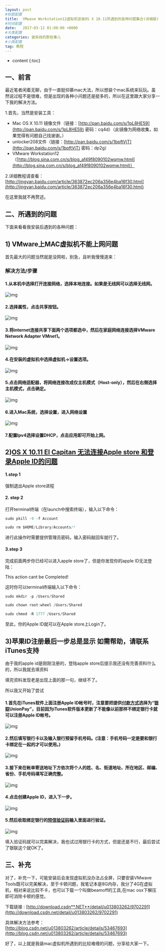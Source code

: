 ```yaml
---
layout: post
#标题配置
title:  VMwave Workstation12虚拟机安装OS X 10.11所遇到的各种问题集合(详细版)
#时间配置
date:   2017-03-12 01:08:00 +0800
#大类配置
categories: 装系统的那些事儿
#小类配置
tag: 教程
---
```


* content
{:toc}


## 一、前言

最近笔者闲着无聊，由于一直挺仰慕mac大法，所以想装个mac系统来玩玩。虽然说过程不是很难，但是出现的各种小问题还是挺多的，所以在这里跟大家分享一下我的解决方法。

1.首先，当然是安装工具：

- Mac OS X 10.11 镜像文件（链接：[http://pan.baidu.com/s/1pL8HE59](http://pan.baidu.com/s/1pL8HE59) 密码：cq4d）（此镜像为网络收集，如果觉得有问题自己找谢谢。）
- unlocker208文件（链接：[http://pan.baidu.com/s/1bpftVjT](http://pan.baidu.com/s/1bpftVjT) 密码：dp2g）
- VMware Workstation12（[http://blog.sina.com.cn/s/blog_af49f8090102wqmw.html](http://blog.sina.com.cn/s/blog_af49f8090102wqmw.html)）

2.详细教程请查看：[http://jingyan.baidu.com/article/363872ec206a356e4ba16f30.html](http://jingyan.baidu.com/article/363872ec206a356e4ba16f30.html)

在这里我就不再赘述。



## 二、所遇到的问题

下面来看看我安装后遇到的各种问题：

## 1)  VMware上MAC虚拟机不能上网问题

首先最大的问题当然就是没网啦，别急，且听我慢慢道来：

### 解决方法/步骤 

#### 1.从本机中选择打开连接网络，选择本地连接。如果是无线网可以选择无线网。

![img](http://img.blog.csdn.net/20170424190230322?watermark/2/text/aHR0cDovL2Jsb2cuY3Nkbi5uZXQvT25seUxvdmVfS0Q=/font/5a6L5L2T/fontsize/400/fill/I0JBQkFCMA==/dissolve/70/gravity/Center)



#### 2.选择属性，点击共享按钮。

![img](http://img.blog.csdn.net/20170424190316370?watermark/2/text/aHR0cDovL2Jsb2cuY3Nkbi5uZXQvT25seUxvdmVfS0Q=/font/5a6L5L2T/fontsize/400/fill/I0JBQkFCMA==/dissolve/70/gravity/Center)

#### 3.将internet连接共享下面两个选项都选中，然后在家庭网络连接选择VMware Network Adapter VMnet1。

![img](http://img.blog.csdn.net/20170430203759981?watermark/2/text/aHR0cDovL2Jsb2cuY3Nkbi5uZXQvT25seUxvdmVfS0Q=/font/5a6L5L2T/fontsize/400/fill/I0JBQkFCMA==/dissolve/70/gravity/Center)

#### 4.在安装的虚拟机中选择虚拟机->设置选项。

![img](http://img.blog.csdn.net/20170424190515128?watermark/2/text/aHR0cDovL2Jsb2cuY3Nkbi5uZXQvT25seUxvdmVfS0Q=/font/5a6L5L2T/fontsize/400/fill/I0JBQkFCMA==/dissolve/70/gravity/Center)

#### 5.点击网络适配器，将网络连接改成仅主机模式（Host-only），然后在右侧选择主机模式，点击确定。

![img](http://img.blog.csdn.net/20170424190604613?watermark/2/text/aHR0cDovL2Jsb2cuY3Nkbi5uZXQvT25seUxvdmVfS0Q=/font/5a6L5L2T/fontsize/400/fill/I0JBQkFCMA==/dissolve/70/gravity/Center)

#### 6.进入Mac系统，选择设置，进入网络设置

![img](http://img.blog.csdn.net/20170424190642379?watermark/2/text/aHR0cDovL2Jsb2cuY3Nkbi5uZXQvT25seUxvdmVfS0Q=/font/5a6L5L2T/fontsize/400/fill/I0JBQkFCMA==/dissolve/70/gravity/Center)

#### 7.配置Ipv4选择设置DHCP，点击应用即可开始上网。



## 2)[OS X 10.11 El Capitan 无法连接Apple store 和登录Apple ID的问题](http://blog.csdn.net/qq_25131687/article/details/52194202)

#### 1.step 1 

强制退出Apple store进程

#### 2. step 2 

打开terminal终端（在launch中搜索终端），输入以下命令：

```c
sudo pkill -9 -f Account    

sudo rm $HOME/Library/Accounts/*  
```

 进行此操作时需要提供管理员密码，输入密码敲回车就行了。

#### 3.step 3

完成前面两步你已经可以进入apple store了，但是你发现你的apple ID无法登陆：

This action cant be Completed!

这时你可以terminal终端输入以下命令：

```c
sudo mkdir -p /Users/Shared     

sudo chown root:wheel /Users/Shared    

sudo chmod -R 1777 /Users/Shared   
```

至此，你的Apple ID就可以在Apple store上Login了。



## 3)苹果ID注册最后一步总是显示 如需帮助，请联系iTunes支持

由于我的apple id是刚刚注册的，登陆apple store后提示我还没有完善资料什么的，所以我就去填资料

填完资料发现老是出现上面的那一句，继续不了。

所以我又开始了尝试

#### 1.首先在iTunes软件上面注册Apple ID帐号时，注意要把提供[付款方式](https://www.baidu.com/s?wd=%E4%BB%98%E6%AC%BE%E6%96%B9%E5%BC%8F&tn=44039180_cpr&fenlei=mv6quAkxTZn0IZRqIHckPjm4nH00T1Yvm1TLPvn3PWw9mynLrj640ZwV5Hcvrjm3rH6sPfKWUMw85HfYnjn4nH6sgvPsT6KdThsqpZwYTjCEQLGCpyw9Uz4Bmy-bIi4WUvYETgN-TLwGUv3EnW0dnWc1nHn4PHfsnWT3Pj6zPs)选择为“[银联](https://www.baidu.com/s?wd=%E9%93%B6%E8%81%94&tn=44039180_cpr&fenlei=mv6quAkxTZn0IZRqIHckPjm4nH00T1Yvm1TLPvn3PWw9mynLrj640ZwV5Hcvrjm3rH6sPfKWUMw85HfYnjn4nH6sgvPsT6KdThsqpZwYTjCEQLGCpyw9Uz4Bmy-bIi4WUvYETgN-TLwGUv3EnW0dnWc1nHn4PHfsnWT3Pj6zPs)UnionPay”，目前因为iTunes软件版本更新了不能像以前那样不绑定银行卡就可以注册Apple ID帐号。

![img](http://img.blog.csdn.net/20170424190735973?watermark/2/text/aHR0cDovL2Jsb2cuY3Nkbi5uZXQvT25seUxvdmVfS0Q=/font/5a6L5L2T/fontsize/400/fill/I0JBQkFCMA==/dissolve/70/gravity/Center)

#### 2.然后填写银行卡以及输入银行预留手机号码。(注意：手机号码一定是要和银行卡绑定在一起的才可以使用。)

![img](http://img.blog.csdn.net/20170424190825299?watermark/2/text/aHR0cDovL2Jsb2cuY3Nkbi5uZXQvT25seUxvdmVfS0Q=/font/5a6L5L2T/fontsize/400/fill/I0JBQkFCMA==/dissolve/70/gravity/Center)

#### 3.接下来在帐单寄送地址下方依次将个人的姓、名、街道地址、所在地区、邮编、省份、手机号码填写正确完整。

![img](http://img.blog.csdn.net/20170424190901802?watermark/2/text/aHR0cDovL2Jsb2cuY3Nkbi5uZXQvT25seUxvdmVfS0Q=/font/5a6L5L2T/fontsize/400/fill/I0JBQkFCMA==/dissolve/70/gravity/Center)

#### 4.点击创建Apple ID，进入下一步。

![img](http://img.blog.csdn.net/20170424190938535?watermark/2/text/aHR0cDovL2Jsb2cuY3Nkbi5uZXQvT25seUxvdmVfS0Q=/font/5a6L5L2T/fontsize/400/fill/I0JBQkFCMA==/dissolve/70/gravity/Center)

#### 5.然后收取绑定银行的[短信验证码](https://www.baidu.com/s?wd=%E7%9F%AD%E4%BF%A1%E9%AA%8C%E8%AF%81%E7%A0%81&tn=44039180_cpr&fenlei=mv6quAkxTZn0IZRqIHckPjm4nH00T1Yvm1TLPvn3PWw9mynLrj640ZwV5Hcvrjm3rH6sPfKWUMw85HfYnjn4nH6sgvPsT6KdThsqpZwYTjCEQLGCpyw9Uz4Bmy-bIi4WUvYETgN-TLwGUv3EnW0dnWc1nHn4PHfsnWT3Pj6zPs)输入里面进行验证。

![img](http://img.blog.csdn.net/20170424191016740?watermark/2/text/aHR0cDovL2Jsb2cuY3Nkbi5uZXQvT25seUxvdmVfS0Q=/font/5a6L5L2T/fontsize/400/fill/I0JBQkFCMA==/dissolve/70/gravity/Center)

填入验证码就可以完美解决，我也试过用银行卡的方式，但是还是不行，最后尝试了银联这个就OK了。



## 三、补充

对了，补充一下，可能安装后会发现虚拟机没办法占全屏，只要安装VMwave Tools既可以完美解决，至于卡顿问题，我笔记本是8G内存，我分了4G在虚拟机，相对来说比较不卡，也可以下载一个叫做beamoff的工具,在mac osx下解压即可消除卡顿的感觉。

下载链接 :   [http://download.csdn**.NET**/detail/u013803262/9702291](http://download.csdn.net/detail/u013803262/9702291)

具体解决方法参考：[http://blog.csdn.net/u013803262/article/details/53467693](http://blog.csdn.net/u013803262/article/details/53467693)

好了，以上就是我装mac虚拟机所遇到的比较难缠的问题，分享给大家一下。